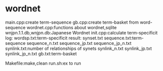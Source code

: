 # wordnet
main.cpp:create term-sequence
gb.cpp:create term-basket from word-sequence
wordnet.cpp:functions about wordnet,sqlite
wnjpn.1.1.db,wnjpn.db:Japanese Wordnet
init.cpp:calculate term-specificit
log:
	wordsp.txt:term-specificit
result:
	synset.txt
	sequence.txt:term-sequence
	sequence_n.txt
	sequence_jp.txt
	sequence_jp_n.txt
	synlink.txt:number of relationships of synets
	synlink_n.txt
	synlink_jp.txt
	synlink_jp_n.txt
	gb.txt:term-basket
	
Makefile:make,clean
run.sh:ex to run
